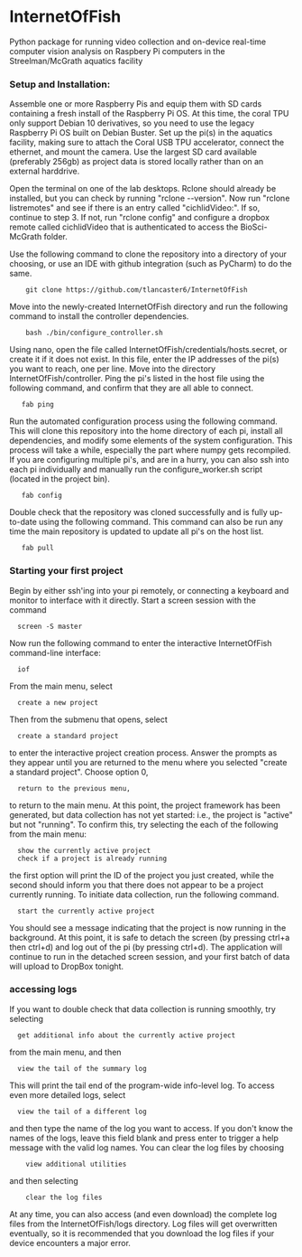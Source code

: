 # InternetOfFish
Python package for running video collection and on-device real-time computer vision analysis on Raspbery 
Pi computers in the Streelman/McGrath aquatics facility

### Setup and Installation:  
Assemble one or more Raspberry Pis and equip them with SD cards containing a fresh install of the Raspberry Pi OS.
At this time, the coral TPU only support Debian 10 derivatives, so you need to use the legacy Raspberry Pi OS built on 
Debian Buster. Set up the pi(s) in the aquatics facility, making sure to attach the Coral USB TPU accelerator, 
connect the ethernet, and mount the camera. Use the largest SD card available (preferably 256gb) as project data
is stored locally rather than on an external harddrive.

Open the terminal on one of the lab desktops. Rclone should already be installed, but you can check by running 
"rclone --version". Now run "rclone listremotes" and see if there is an entry called "cichlidVideo:". If so, continue to
step 3. If not, run "rclone config" and configure a dropbox remote called cichlidVideo that is authenticated to access
the BioSci-McGrath folder. 

Use the following command to clone the repository into a directory of your choosing, or use an IDE with github
integration (such as PyCharm) to do the same.

        git clone https://github.com/tlancaster6/InternetOfFish

Move into the newly-created InternetOfFish directory and run the following command to install the controller
dependencies.

        bash ./bin/configure_controller.sh
Using nano, open the file called InternetOfFish/credentials/hosts.secret, or create it if it does not exist. In this
file, enter the IP addresses of the pi(s) you want to reach, one per line. Move into the directory 
InternetOfFish/controller. Ping the pi's listed in the host file using the following command, and confirm that they are 
all able to connect.  

       fab ping
Run the automated configuration process using the following command. This will clone this repository into the home
directory of each pi, install all dependencies, and modify some elements of the system configuration. This process will
take a while, especially the part where numpy gets recompiled. If you are configuring multiple pi's, and are in a
hurry, you can also ssh into each pi individually and manually run the configure_worker.sh script (located in the 
project bin).

       fab config
Double check that the repository was cloned successfully and is fully up-to-date using the following command. This
command can also be run any time the main repository is updated to update all pi's on the host list.

       fab pull

### Starting your first project
Begin by either ssh'ing into your pi remotely, or connecting a keyboard and monitor to interface with it directly.
Start a screen session with the command  

      screen -S master
Now run the following command to enter the interactive InternetOfFish command-line interface:

      iof
From the main menu, select  

      create a new project
Then from the submenu that opens, select 

      create a standard project
to enter the interactive project creation process. Answer the prompts as they appear until you are returned to the 
menu where you selected "create a standard project". Choose option 0, 

      return to the previous menu, 
to return to the main menu. At this point, the project framework has been generated, but data collection has not yet 
started: i.e., the project is "active" but not "running". To confirm this, try selecting the each of the following
from the main menu: 
        
      show the currently active project
      check if a project is already running

the first option will print the ID of the project you just created, while the second should inform you that there does 
not appear to be a project currently running. To initiate data collection, run the following command.

      start the currently active project
You should see a message indicating that the project is now running in the background. At this point, it is safe to 
detach the screen (by pressing ctrl+a then ctrl+d) and log out of the pi (by pressing ctrl+d). The application will 
continue to run in the detached screen session, and your first batch of data will upload to DropBox tonight. 

### accessing logs

If you want to double check that data collection is running smoothly, try selecting 
      
      get additional info about the currently active project
from the main menu, and then 

      view the tail of the summary log
This will print the tail end of the program-wide info-level log. To access even more detailed logs, select

      view the tail of a different log
and then type the name of the log you want to access. If you don't know the names of the logs, leave this field blank
and press enter to trigger a help message with the valid log names. You can clear the log files by choosing

        view additional utilities
and then selecting

        clear the log files

At any time, you can also access (and even download) the complete log files from the InternetOfFish/logs directory. Log
files will get overwritten eventually, so it is recommended that you download the log files if your device encounters
a major error. 



